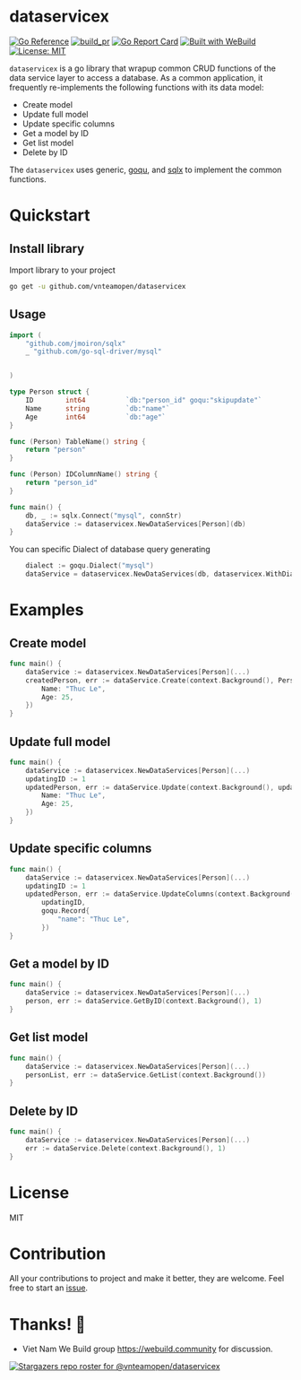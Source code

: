 
# dataservicex

[![Go Reference](https://pkg.go.dev/badge/github.com/vnteamopen/dataservicex.svg)](https://pkg.go.dev/github.com/vnteamopen/dataservicex) [![build_pr](https://github.com/vnteamopen/dataservicex/actions/workflows/build.yml/badge.svg)](https://github.com/vnteamopen/dataservicex/actions/workflows/build.yml) [![Go Report Card](https://goreportcard.com/badge/github.com/vnteamopen/dataservicex)](https://goreportcard.com/report/github.com/vnteamopen/dataservicex) 
[![Built with WeBuild](https://raw.githubusercontent.com/webuild-community/badge/master/svg/WeBuild.svg)](https://webuild.community) [![License: MIT](https://img.shields.io/badge/License-MIT-yellow.svg)](https://github.com/vnteamopen/dataservicex/blob/main/LICENSE)

`dataservicex` is a go library that wrapup common CRUD functions of the data service layer to access a database. As a common application, it frequently re-implements the following functions with its data model:

 - Create model
 - Update full model
 - Update specific columns
 - Get a model by ID
 - Get list model
 - Delete by ID

The `dataservicex` uses generic, [goqu](https://github.com/doug-martin/goqu), and [sqlx](https://github.com/launchbadge/sqlx) to implement the common functions.

# Quickstart

## Install library

Import library to your project

```bash
go get -u github.com/vnteamopen/dataservicex
```

## Usage

```go
import (
	"github.com/jmoiron/sqlx"
	_ "github.com/go-sql-driver/mysql"


)

type Person struct {
	ID        int64          `db:"person_id" goqu:"skipupdate"`
	Name      string         `db:"name"`
	Age       int64          `db:"age"`
}

func (Person) TableName() string {
	return "person"
}

func (Person) IDColumnName() string {
	return "person_id"
}

func main() {
	db, _ := sqlx.Connect("mysql", connStr)
	dataService := dataservicex.NewDataServices[Person](db)
}
```

You can specific Dialect of database query generating

```go
	dialect := goqu.Dialect("mysql")
	dataService = dataservicex.NewDataServices(db, dataservicex.WithDialect[Person](dialect))
```

# Examples

## Create model

```go
func main() {
	dataService := dataservicex.NewDataServices[Person](...)
	createdPerson, err := dataService.Create(context.Background(), Person{
		Name: "Thuc Le",
		Age: 25,
	})
}
```

## Update full model

```go
func main() {
	dataService := dataservicex.NewDataServices[Person](...)
	updatingID := 1
	updatedPerson, err := dataService.Update(context.Background(), updatingID, Person{
		Name: "Thuc Le",
		Age: 25,
	})
}
```

## Update specific columns

```go
func main() {
	dataService := dataservicex.NewDataServices[Person](...)
	updatingID := 1
	updatedPerson, err := dataService.UpdateColumns(context.Background(),
		updatingID,
		goqu.Record{
			"name": "Thuc Le",
		})
}
```

## Get a model by ID

```go
func main() {
	dataService := dataservicex.NewDataServices[Person](...)
	person, err := dataService.GetByID(context.Background(), 1)
}
```

## Get list model

```go
func main() {
	dataService := dataservicex.NewDataServices[Person](...)
	personList, err := dataService.GetList(context.Background())
}
```

## Delete by ID

```go
func main() {
	dataService := dataservicex.NewDataServices[Person](...)
	err := dataService.Delete(context.Background(), 1)
}
```

# License

MIT

# Contribution

All your contributions to project and make it better, they are welcome. Feel free to start an [issue](https://github.com/vnteamopen/dataservicex/issues).

# Thanks! 🙌

 - Viet Nam We Build group https://webuild.community for discussion.

[![Stargazers repo roster for @vnteamopen/dataservicex](https://reporoster.com/stars/vnteamopen/dataservicex)](https://github.com/vnteamopen/dataservicex/stargazers)
